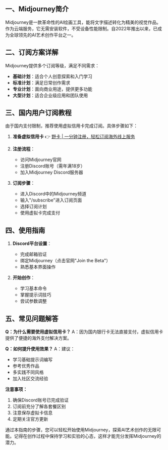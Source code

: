 ## 一、Midjourney简介

Midjourney是一款革命性的AI绘画工具，能将文字描述转化为精美的视觉作品。作为云端服务，它无需安装软件，不受设备性能限制。自2022年推出以来，已成为全球领先的AI艺术创作平台之一。

## 二、订阅方案详解

Midjourney提供多个订阅等级，满足不同需求：

- **基础计划**：适合个人创意探索和入门学习
- **标准计划**：满足日常创作需求
- **专业计划**：面向商业用途，提供更多功能
- **大型计划**：适合企业级应用和团队使用

## 三、国内用户订阅教程

由于国内支付限制，推荐使用虚拟信用卡完成订阅。具体步骤如下：

1. **准备虚拟信用卡**
👉 [野卡 | 一分钟注册，轻松订阅海外线上服务](https://bit.ly/bewildcard)

2. **注册流程**：
   - 访问Midjourney官网
   - 注册Discord账号（需年满18岁）
   - 加入Midjourney Discord服务器

3. **订阅步骤**：
   - 进入Discord中的Midjourney频道
   - 输入"/subscribe"进入订阅页面
   - 选择订阅计划
   - 使用虚拟卡完成支付

## 四、使用指南

1. **Discord平台设置**：
   - 完成邮箱验证
   - 绑定Midjourney（点击官网"Join the Beta"）
   - 熟悉基本界面操作

2. **开始创作**：
   - 学习基本命令
   - 掌握提示词技巧
   - 尝试参数调整

## 五、常见问题解答

**Q：为什么需要使用虚拟信用卡？**
A：因为国内银行卡无法直接支付，虚拟信用卡提供了便捷的海外支付解决方案。

**Q：如何提升使用效果？**
A：建议：
- 学习基础提示词编写
- 参考优秀作品
- 多实践不同风格
- 加入社区交流经验

**注意事项：**
1. 确保Discord账号已完成验证
2. 订阅前充分了解各套餐区别
3. 注意保存虚拟卡信息
4. 定期关注官方更新

通过本指南的步骤，您可以轻松开始使用Midjourney，探索AI艺术创作的无限可能。记得在创作过程中保持学习和实验的心态，这样才能充分发挥Midjourney的潜力。
